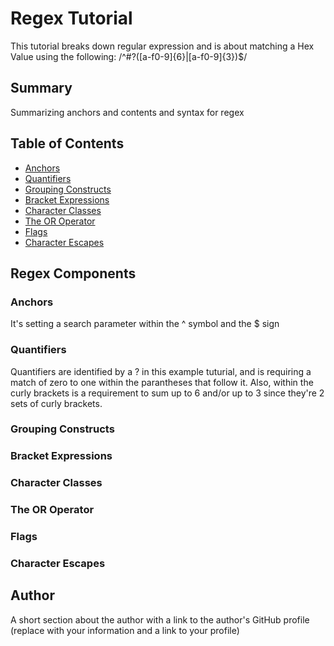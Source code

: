 # Regex Tutorial

This tutorial breaks down regular expression and is about matching a Hex Value using the following: /^#?([a-f0-9]{6}|[a-f0-9]{3})$/

## Summary

Summarizing anchors and contents and syntax for regex

## Table of Contents

- [Anchors](#anchors)
- [Quantifiers](#quantifiers)
- [Grouping Constructs](#grouping-constructs)
- [Bracket Expressions](#bracket-expressions)
- [Character Classes](#character-classes)
- [The OR Operator](#the-or-operator)
- [Flags](#flags)
- [Character Escapes](#character-escapes)

## Regex Components

### Anchors
It's setting a search parameter within the  ^ symbol and the $ sign

### Quantifiers
Quantifiers are identified by a ? in this example tuturial, and is requiring a match of zero to one within the parantheses that follow it. Also, within the curly brackets is a requirement to sum up to 6 and/or up to 3 since they're 2 sets of curly brackets.

### Grouping Constructs


### Bracket Expressions

### Character Classes

### The OR Operator

### Flags

### Character Escapes

## Author

A short section about the author with a link to the author's GitHub profile (replace with your information and a link to your profile)
